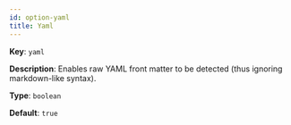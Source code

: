 ```yaml
---
id: option-yaml
title: Yaml
---
```

**Key**: `yaml`

**Description**: Enables raw YAML front matter to be detected (thus ignoring markdown-like syntax).

**Type**: `boolean`

**Default**: `true`
